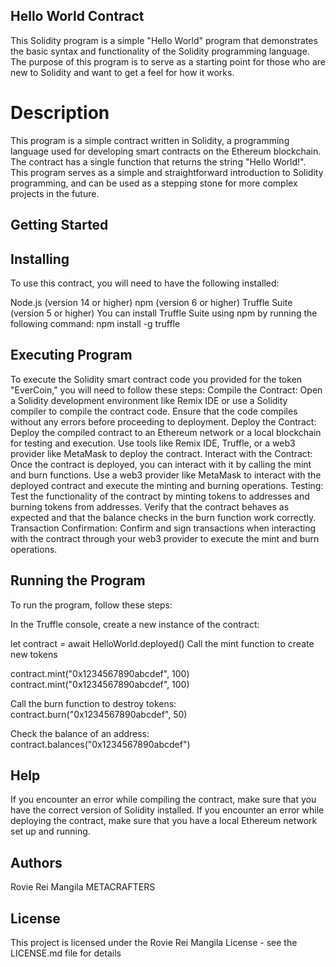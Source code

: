 ## Hello World Contract
This Solidity program is a simple "Hello World" program that demonstrates the basic syntax and functionality of the Solidity programming language. The purpose of this program is to serve as a starting point for those who are new to Solidity and want to get a feel for how it works.

# Description
This program is a simple contract written in Solidity, a programming language used for developing smart contracts on the Ethereum blockchain. The contract has a single function that returns the string "Hello World!". This program serves as a simple and straightforward introduction to Solidity programming, and can be used as a stepping stone for more complex projects in the future.

## Getting Started

## Installing
To use this contract, you will need to have the following installed:

Node.js (version 14 or higher) npm (version 6 or higher) Truffle Suite (version 5 or higher) You can install Truffle Suite using npm by running the following command: npm install -g truffle

## Executing Program
To execute the Solidity smart contract code you provided for the token "EverCoin," you will need to follow these steps:
Compile the Contract:
Open a Solidity development environment like Remix IDE or use a Solidity compiler to compile the contract code.
Ensure that the code compiles without any errors before proceeding to deployment.
Deploy the Contract:
Deploy the compiled contract to an Ethereum network or a local blockchain for testing and execution.
Use tools like Remix IDE, Truffle, or a web3 provider like MetaMask to deploy the contract.
Interact with the Contract:
Once the contract is deployed, you can interact with it by calling the mint and burn functions.
Use a web3 provider like MetaMask to interact with the deployed contract and execute the minting and burning operations.
Testing:
Test the functionality of the contract by minting tokens to addresses and burning tokens from addresses.
Verify that the contract behaves as expected and that the balance checks in the burn function work correctly.
Transaction Confirmation:
Confirm and sign transactions when interacting with the contract through your web3 provider to execute the mint and burn operations.

## Running the Program
To run the program, follow these steps:

In the Truffle console, create a new instance of the contract:

let contract = await HelloWorld.deployed() Call the mint function to create new tokens

contract.mint("0x1234567890abcdef", 100) contract.mint("0x1234567890abcdef", 100)

Call the burn function to destroy tokens: contract.burn("0x1234567890abcdef", 50)

Check the balance of an address: contract.balances("0x1234567890abcdef")

## Help
If you encounter an error while compiling the contract, make sure that you have the correct version of Solidity installed. If you encounter an error while deploying the contract, make sure that you have a local Ethereum network set up and running.

## Authors
Rovie Rei Mangila METACRAFTERS

## License
This project is licensed under the Rovie Rei Mangila License - see the LICENSE.md file for details
